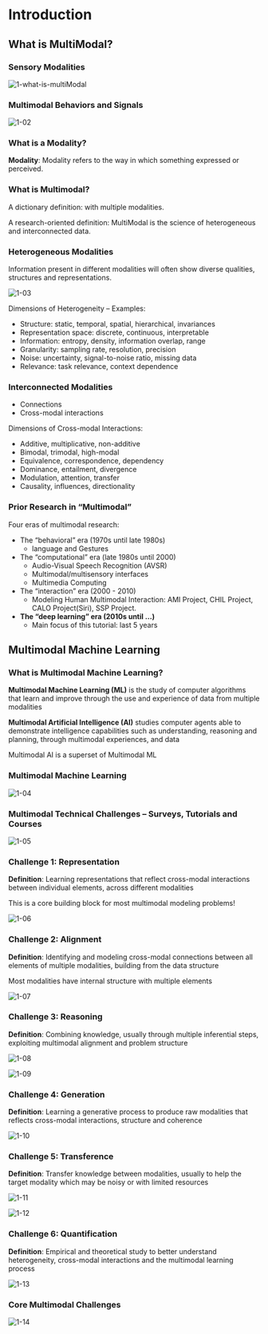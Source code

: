 # Introduction

## What is MultiModal?
### Sensory Modalities

![1-what-is-multiModal](/MML-Tutorial/images/1-01.png)

### Multimodal Behaviors and Signals

![1-02](/MML-Tutorial/images/1-02.png)

### What is a Modality?

**Modality**: Modality refers to the way in which something expressed or perceived.

### What is Multimodal?

A dictionary definition: with multiple modalities.

A research-oriented definition: MultiModal is the science of heterogeneous and interconnected data.

### Heterogeneous Modalities

Information present in different modalities will often show diverse qualities, structures and representations.

![1-03](/MML-Tutorial/images/1-03.png)

Dimensions of Heterogeneity – Examples:
- Structure: static, temporal, spatial, hierarchical, invariances
- Representation space: discrete, continuous, interpretable
- Information: entropy, density, information overlap, range
- Granularity: sampling rate, resolution, precision
- Noise: uncertainty, signal-to-noise ratio, missing data
- Relevance: task relevance, context dependence

### Interconnected Modalities

- Connections
- Cross-modal interactions

Dimensions of Cross-modal Interactions:
- Additive, multiplicative, non-additive
- Bimodal, trimodal, high-modal
- Equivalence, correspondence, dependency
- Dominance, entailment, divergence
- Modulation, attention, transfer
- Causality, influences, directionality

### Prior Research in “Multimodal”

Four eras of multimodal research:
- The “behavioral” era (1970s until late 1980s)
  - language and Gestures
- The “computational” era (late 1980s until 2000)
  - Audio-Visual Speech Recognition (AVSR)
  - Multimodal/multisensory interfaces
  - Multimedia Computing
- The “interaction” era (2000 - 2010)
  - Modeling Human Multimodal Interaction: AMI Project, CHIL Project, CALO Project(Siri), SSP Project.
- **The “deep learning” era (2010s until ...)**
  - Main focus of this tutorial: last 5 years

## Multimodal Machine Learning

### What is Multimodal Machine Learning?

**Multimodal Machine Learning (ML)** is the study of computer algorithms that learn and improve through the use and experience of data from multiple modalities

**Multimodal Artificial Intelligence (AI)** studies computer agents able to demonstrate intelligence capabilities such as understanding, reasoning and planning, through multimodal experiences, and data

Multimodal AI is a superset of Multimodal ML

### Multimodal Machine Learning

![1-04](/MML-Tutorial/images/1-04.png)

### Multimodal Technical Challenges – Surveys, Tutorials and Courses

![1-05](/MML-Tutorial/images/1-05.png)

### Challenge 1: Representation

**Definition**: Learning representations that reflect cross-modal interactions between individual elements, across different modalities

This is a core building block for most multimodal modeling problems!

![1-06](/MML-Tutorial/images/1-06.png)

### Challenge 2: Alignment

**Definition**: Identifying and modeling cross-modal connections between all elements of multiple modalities, building from the data structure

Most modalities have internal structure with multiple elements

![1-07](/MML-Tutorial/images/1-07.png)

### Challenge 3: Reasoning

**Definition**: Combining knowledge, usually through multiple inferential steps, exploiting multimodal alignment and problem structure

![1-08](/MML-Tutorial/images/1-08.png)

![1-09](/MML-Tutorial/images/1-09.png)

### Challenge 4: Generation

**Definition**: Learning a generative process to produce raw modalities that reflects cross-modal interactions, structure and coherence

![1-10](/MML-Tutorial/images/1-10.png)

### Challenge 5: Transference

**Definition**: Transfer knowledge between modalities, usually to help the target modality which may be noisy or with limited resources

![1-11](/MML-Tutorial/images/1-11.png)

![1-12](/MML-Tutorial/images/1-12.png)

### Challenge 6: Quantification

**Definition**: Empirical and theoretical study to better understand heterogeneity, cross-modal interactions and the multimodal learning process

![1-13](/MML-Tutorial/images/1-13.png)

### Core Multimodal Challenges

![1-14](/MML-Tutorial/images/1-14.png)

